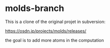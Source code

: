 # molds-branch

This is a clone of the original projet in subversion:

https://osdn.jp/projects/molds/releases/

the goal is to add more atoms in the computation

